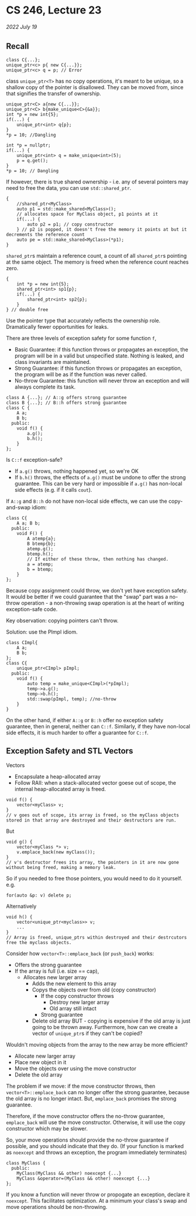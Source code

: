 # CS 246, Lecture 23
###### 2022 July 19

## Recall
```
class C{...};
unique_ptr<c> p{ new C{...}};
unique_ptr<c> q = p; // Error
```
class `unique_ptr<T>` has no copy operations, it's meant to be unique, so a shallow copy of the pointer is disallowed. They can be moved from, since that signifies the transfer of ownership.
```
unique_ptr<C> a{new C{...}};
unique_ptr<C> b{make_unique<C>{&a}};
int *p = new int{5};
if(...) {
    unique_ptr<int> q{p};
}
*p = 10; //Dangling
```
```
int *p = nullptr;
if(...) {
    unique_ptr<int> q = make_unique<int>(5);
    p = q.get();
}
*p = 10; // Dangling
```
If however, there is true shared ownership - i.e. any of several pointers may need to free the data, you can use `std::shared_ptr`.
```
{
    //shared_ptr<MyClass>
    auto p1 = std::make_shared<MyClass>();
    // allocates space for MyClass object, p1 points at it
    if(...) {
        auto p2 = p1; // copy constructor
    } // p2 is popped, it doesn't free the memory it points at but it decrements the reference count
    auto pe = std::make_shared<MyClass>(*p1);
}
```
`shared_ptr`s maintain a reference count, a count of all `shared_ptr`s pointing at the same object. The memory is freed when the reference count reaches zero.
```
{
    int *p = new int{5};
    shared_ptr<int> sp1{p};
    if(...) {
        shared_ptr<int> sp2{p};
    }
} // double free
```
Use the pointer type that accurately reflects the ownership role. Dramatically fewer opportunities for leaks. 

There are three levels of exception safety for some function `f`,
- Basic Guarantee: if this function throws or propagates an exception, the program will be in a valid but unspecified state. Nothing is leaked, and class invariants are maintained.
- Strong Guarantee: if this function throws or propagates an exception, the program will be as if the function was never called.
- No-throw Guarantee: this function will never throw an exception and will always complete its task.

```
class A {...}; // A::g offers strong guarantee
class B {...}; // B::h offers strong guarantee
class C {
    A a;
    B b;
  public:
    void f() {
        a.g();
        b.h();
    }
};
```
Is `C::f` exception-safe? 
- If `a.g()` throws, nothing happened yet, so we're OK
- If `b.h()` throws, the effects of `a.g()` must be undone to offer the strong guarantee. This can be very hard or impossible if `a.g()` has non-local side effects (e.g. if it calls `cout`).

If `A::g` and `B::h` do not have non-local side effects, we can use the copy-and-swap idiom:
```
class C{
    A a; B b;
  public:
    void F() {
        A atemp{a};
        B btemp{b};
        atemp.g();
        btemp.h();
        // If either of these throw, then nothing has changed.
        a = atemp;
        b = btemp;
    }
};
```
Because copy assignment could throw, we don't yet have exception safety. It would be better if we could guarantee that the "swap" part was a no-throw operation - a non-throwing swap operation is at the heart of writing exception-safe code.

Key observation: copying pointers can't throw.

Solution: use the PImpl idiom. 
```
class CImpl{
    A a;
    B b;
};
class C{
    unique_ptr<CImpl> pImpl;
  public:
    void f() {
        auto temp = make_unique<CImpl>(*pImpl);
        temp->a.g();
        temp->b.h();
        std::swap(pImpl, temp); //no-throw
    }
}
```
On the other hand, if either `A::g` or `B::h` offer no exception safety guarantee, then in general, neither can `C::f`. Similarly, if they have non-local side effects, it is much harder to offer a guarantee for `C::f`.

## Exception Safety and STL Vectors
Vectors
- Encapsulate a heap-allocated array
- Follow RAII: when a stack-allocated vector goese out of scope, the internal heap-allocated array is freed.
```
void f() {
    vector<myClass> v;
} 
// v goes out of scope, its array is freed, so the myClass objects stored in that array are destroyed and their destructors are run.
```
But
```
void g() {
    vector<myClass *> v;
    v.emplace_back(new myClass());
}
// v's destructor frees its array, the pointers in it are now gone without being freed, making a memory leak.
```
So if you needed to free those pointers, you would need to do it yourself. e.g. 
```
for(auto &p: v) delete p;
```
Alternatively
```
void h() {
    vector<unique_ptr<myclass>> v;
    ...
}
// Array is freed, unique_ptrs within destroyed and their destrcutors free the myclass objects.
```
Consider how `vector<T>::emplace_back` (or `push_back`) works:
- Offers the strong guarantee
- If the array is full (i.e. size == cap),
    - Allocates new larger array
        - Adds the new element to this array
        - Copys the objects over from old (copy constructor)
            - If the copy constructor throws
                - Destroy new larger array
                - Old array still intact
            - Strong guarantee
        - Delete old array
BUT - copying is expensive if the old array is just going to be thrown away. Furthermore, how can we create a vector of `unique_ptr`s if they can't be copied?

Wouldn't moving objects from the array to the new array be more efficient?
- Allocate new larger array
- Place new object in it
- Move the objects over using the move constructor
- Delete the old array

The problem if we move: if the move constructor throws, then `vector<T>::emplace_back` can no longer offer the strong guarantee, because the old array is no longer intact. But, `emplace_back` promises the strong guarantee.

Therefore, if the move constructor offers the no-throw guarantee, `emplace_back` will use the move constructor. Otherwise, it will use the copy constructor which may be slower.

So, your move operations should provide the no-throw guarantee if possible, and you should indicate that they do. (If your function is marked as `noexcept` and throws an exception, the program immediately terminates)
```
class MyClass {
  public:
    MyClass(MyClass && other) noexcept {...}
    MyClass &operator=(MyClass && other) noexcept {...}
};
```
If you know a function will never throw or propogate an exception, declare it `noexcept`. This facilitates optimization. At a minimum your class's swap and move operations should be non-throwing. 
